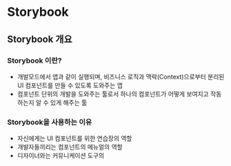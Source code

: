 # Storybook

## Storybook 개요

### Storybook 이란?

- 개발모드에서 앱과 같이 실행되며, 비즈니스 로직과 맥락(Context)으로부터 분리된 UI 컴포넌트를 만들 수 있도록 도와주는 앱
- 컴포넌트 단위의 개발을 도와주는 툴로서 하나의 컴포넌트가 어떻게 보여지고 작동하는지 알 수 있게 해주는 툴

### Storybook을 사용하는 이유

- 자신에게는 UI 컴포넌트를 위한 연습장의 역할
- 개발자들끼리는 컴포넌트의 메뉴얼의 역할
- 디자이너와는 커뮤니케이션 도구의
